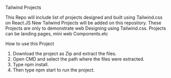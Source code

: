 Tailwind Projects

This Repo will include list of projects designed and built using Tailwind.css on React.JS 
New Tailwind Projects will be added on this repository.
These Projects are only to demonstrate web Designing using Tailwind.css.
Projects can be landing pages, mini web Components.etc


How to use this Project

1) Download the project as Zip and extract the files.
2) Open CMD and select the path where the files were extracted.
3) Type npm install.
4) Then type npm start to run the project.
